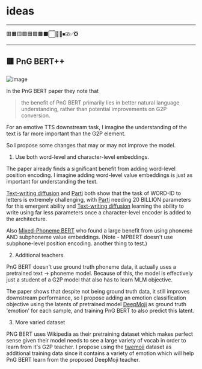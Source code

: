 # ideas

---

🟥🟧🟨🟩🟦🟪🟫⬛⬜🔲🔳⏹☑✅❎

---

## 🟥 PnG BERT++

![image](https://user-images.githubusercontent.com/42448678/218235075-a1731746-bcb5-4d1f-83ce-a18ebe144539.png)

In the PnG BERT paper they note that 

> the benefit of PnG BERT primarily lies in better natural language understanding, rather than potential improvements on G2P conversion.

For an emotive TTS downstream task, I imagine the understanding of the text is far more important than the G2P element.

So I propose some changes that may or may not improve the model.

1. Use both word-level and character-level embeddings.

The paper already finds a significant benefit from adding word-level position encoding. I imagine adding word-level value embeddings is just as important for understanding the text.

[Text-writing diffusion](https://github.com/nostalgebraist/improved-diffusion) and [Parti](https://parti.research.google/) both show that the task of WORD-ID to letters is extremely challenging, with [Parti](https://parti.research.google/) needing 20 BILLION parameters for this emergent ability and [Text-writing diffusion](https://github.com/nostalgebraist/improved-diffusion) learning the ability to write using far less parameters once a character-level encoder is added to the architecture.

Also [Mixed-Phoneme BERT](https://arxiv.org/pdf/2203.17190.pdf) who found a large benefit from using phoneme AND subphoneme value embeddings. (Note - MPBERT doesn't use subphone-level position encoding. another thing to test.)

2. Additional teachers.

PnG BERT doesn't use ground truth phoneme data, it actually uses a pretrained text -> phoneme model. Because of this, the model is effectively just a student of a G2P model that also has to learn MLM objective.

The paper shows that despite not being ground truth data, it still improves downstream performance, so I propose adding an emotion classification objective using the latents of pretrained model [DeepMoji](https://github.com/bfelbo/DeepMoji) as ground truth 'emotion' for each sample, and training PnG BERT to also predict this latent.

3. More varied dataset

PNG BERT uses Wikipedia as their pretraining dataset which makes perfect sense given their model needs to see a large variety of vocab in order to learn from it's G2P teacher. I propose using the [twemoji](https://uvaauas.figshare.com/articles/dataset/Twemoji_Dataset/5822100) dataset as additional training data since it contains a variety of emotion which will help PnG BERT learn from the proposed DeepMoji teacher.
